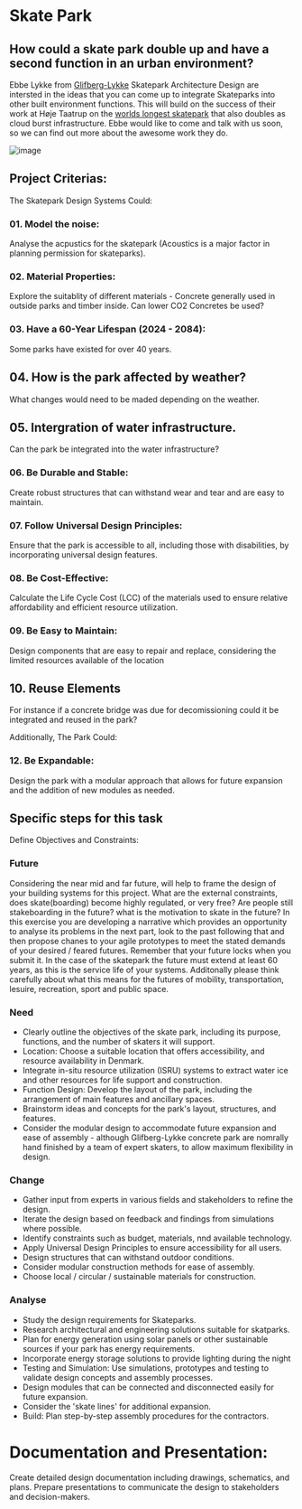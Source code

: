 # Skate Park

## How could a skate park double up and have a second function in an urban environment?

Ebbe Lykke from [Glifberg-Lykke](https://www.glifberglykke.com/) Skatepark Architecture Design are intersted in the ideas that you can come up to integrate Skateparks into other built environment functions. This will build on the success of their work at Høje Taatrup on the [worlds longest skatepark](https://www.slabzoo.com/all-articles/the-worlds-longest-skatepark) that also doubles as cloud burst infrastructure. Ebbe would like to come and talk with us soon, so we can find out more about the awesome work they do.

![image](https://github.com/timmcginley/Agile-Prototyping/assets/1415855/7c0f4c64-989e-4adf-96e9-221d9a44271a)


## Project Criterias: 

The Skatepark Design Systems Could:

### 01. Model the noise:
Analyse the acpustics for the skatepark (Acoustics is a major factor in planning permission for skateparks).

### 02. Material Properties:
Explore the suitablity of different materials - Concrete generally used in outside parks and timber inside. Can lower CO2 Concretes be used?

### 03. Have a 60-Year Lifespan (2024 - 2084):
Some parks have existed for over 40 years.

## 04. How is the park affected by weather?
What changes would need to be maded depending on the weather.

## 05. Intergration of water infrastructure.
Can the park be integrated into the water infrastructure?

### 06. Be Durable and Stable:
Create robust structures that can withstand wear and tear and are easy to maintain.

### 07. Follow Universal Design Principles:
Ensure that the park is accessible to all, including those with disabilities, by incorporating universal design features.

### 08. Be Cost-Effective:
Calculate the Life Cycle Cost (LCC) of the materials used to ensure relative affordability and efficient resource utilization.

### 09. Be Easy to Maintain:
Design components that are easy to repair and replace, considering the limited resources available of the location

## 10. Reuse Elements
For instance if a concrete bridge was due for decomissioning could it be integrated and reused in the park?


Additionally, The Park Could:

### 12. Be Expandable:
Design the park with a modular approach that allows for future expansion and the addition of new modules as needed.


## Specific steps for this task

Define Objectives and Constraints:

### Future
Considering the near mid and far future, will help to frame the design of your building systems for this project. What are the external constraints, does skate(boarding) become highly regulated, or very free? Are people still stakeboarding in the future? what is the motivation to skate in the future? In this exercise you are developing a narrative which provides an opportunity to analyse its problems in the next part, look to the past following that and then propose chanes to your agile prototypes to meet the stated demands of your desired / feared futures. Remember that your future locks when you submit it. In the case of the skatepark the future must extend at least 60 years, as this is the service life of your systems. Additonally please think carefully about what this means for the futures of mobility, transportation, lesuire, recreation, sport and public space.

### Need
* Clearly outline the objectives of the skate park, including its purpose, functions, and the number of skaters it will support.
* Location: Choose a suitable location that offers accessibility, and resource availability in Denmark.
* Integrate in-situ resource utilization (ISRU) systems to extract water ice and other resources for life support and construction.
* Function Design: Develop the layout of the park, including the arrangement of main features and ancillary spaces.
* Brainstorm ideas and concepts for the park's layout, structures, and features.
* Consider the modular design to accommodate future expansion and ease of assembly - although Glifberg-Lykke concrete park are nomrally hand finished by a team of expert skaters, to allow maximum flexibility in design.

### Change
* Gather input from experts in various fields and stakeholders to refine the design.
* Iterate the design based on feedback and findings from simulations where possible.
* Identify constraints such as budget, materials, nnd available technology.
* Apply Universal Design Principles to ensure accessibility for all users.
* Design structures that can withstand outdoor conditions.
* Consider modular construction methods for ease of assembly.
* Choose local / circular / sustainable materials for construction.

### Analyse
* Study the design requirements for Skateparks.
* Research architectural and engineering solutions suitable for skatparks.
* Plan for energy generation using solar panels or other sustainable sources if your park has energy requirements.
* Incorporate energy storage solutions to provide lighting during the night
* Testing and Simulation: Use simulations, prototypes and testing to validate design concepts and assembly processes.
* Design modules that can be connected and disconnected easily for future expansion.
* Consider the 'skate lines' for additional expansion.
* Build: Plan step-by-step assembly procedures for the contractors.

# Documentation and Presentation:
Create detailed design documentation including drawings, schematics, and plans.
Prepare presentations to communicate the design to stakeholders and decision-makers.

